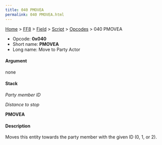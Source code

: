 ```yaml
---
title: 040 PMOVEA
permalink: 040 PMOVEA.html
---
```


[Home](../../../../Main%20Page.md) > [FF8](../../../../FF8.md) > [Field](../../../Field.md) > [Script](../../Script.md) > [Opcodes](../Opcodes.md) > 040 PMOVEA

-   Opcode: **0x040**
-   Short name: **PMOVEA**
-   Long name: Move to Party Actor

#### Argument

none

#### Stack

  
*Party member ID*

*Distance to stop*

**PMOVEA**

#### Description

Moves this entity towards the party member with the given ID (0, 1, or
2).
